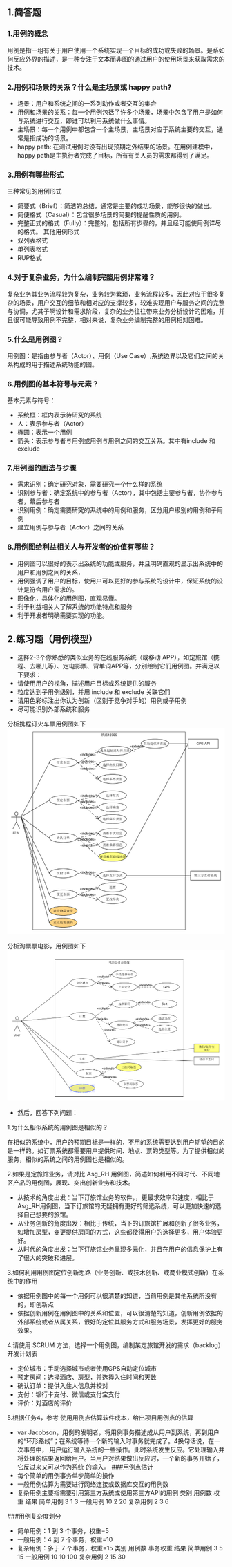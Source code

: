## 1.简答题

### 1.用例的概念

用例是指一组有关于用户使用一个系统实现一个目标的成功或失败的场景。是系如何反应外界的描述，是一种专注于文本而非图的通过用户的使用场景来获取需求的技术。

### 2.用例和场景的关系？什么是主场景或 happy path?

- 场景：用户和系统之间的一系列动作或者交互的集合
- 用例和场景的关系：每一个用例包括了许多个场景，场景中包含了用户是如何与系统进行交互，即谁可以利用系统做什么事情。
- 主场景：每一个用例中都包含一个主场景，主场景对应于系统主要的交互，通常是指成功的场景。
- happy path: 在测试用例时没有出现预期之外结果的场景。在用例建模中，happy path是主执行者完成了目标，所有有关人员的需求都得到了满足。

### 3.用例有哪些形式

三种常见的用例形式

- 简要式（Brief）：简洁的总结，通常是主要的成功场景，能够很快的做出。
- 简便格式（Casual）：包含很多场景的简要的提醒性质的用例。
- 完整正式的格式（Fully）：完整的，包括所有步骤的，并且经可能使用例详尽的格式。 其他用例形式
- 双列表格式
- 单列表格式
- RUP格式

### 4.对于复杂业务，为什么编制完整用例非常难？

复杂业务其业务流程较为复杂，业务较为繁琐，业务流程较多，因此对应于很多复杂的场景，用户交互的细节和相对应的支撑较多，较难实现用户与服务之间的完整与协调，尤其子啊设计和需求阶段，复杂的业务往往带来业务分析设计的困难，并且很可能导致用例不完整，相对来说，复杂业务编制完整的用例相对困难。

### 5.什么是用例图？

用例图：是指由参与者（Actor）、用例（Use Case）,系统边界以及它们之间的关系构成的用于描述系统功能的图。

### 6.用例图的基本符号与元素？

基本元素与符号：

- 系统框：框内表示待研究的系统
- 人：表示参与者（Actor）
- 椭圆：表示一个用例
- 箭头：表示参与者与用例或用例与用例之间的交互关系。其中有include 和 exclude

### 7.用例图的画法与步骤

- 需求识别：确定研究对象，需要研究一个什么样的系统
- 识别参与者：确定系统中的参与者（Actor），其中包括主要参与者，协作参与者，幕后参与者
- 识别用例：确定需要研究的系统中的用例和服务，区分用户级别的用例和子用例
- 建立用例与参与者（Actor）之间的关系

### 8.用例图给利益相关人与开发者的价值有哪些？

- 用例图可以很好的表示出系统的功能或服务，并且明确直观的显示出系统中的用户和用例之间的关系，
- 用例强调了用户的目标，使用户可以更好的参与系统的设计中，保证系统的设计是符合用户需求的。
- 图像化，具体化的用例图，直观易懂。
- 利于利益相关人了解系统的功能特点和服务
- 利于开发者明确需要实现的功能。

## 2.练习题（用例模型）

- 选择2-3个你熟悉的类似业务的在线服务系统（或移动 APP），如定旅馆（携程、去哪儿等）、定电影票、背单词APP等，分别绘制它们用例图。并满足以下要求：
- 请使用用户的视角，描述用户目标或系统提供的服务
- 粒度达到子用例级别，并用 include 和 exclude 关联它们
- 请用色彩标注出你认为创新（区别于竞争对手的）用例或子用例
- 尽可能识别外部系统和服务

分析携程订火车票用例图如下
![图片](https://github.com/zxydashagou/xtfxzy/blob/master/%E6%90%BA%E7%A8%8B%E8%AE%A2%E7%A5%A8.PNG)

分析淘票票电影，用例图如下
![图片](https://github.com/zxydashagou/xtfxzy/blob/master/%E6%B7%98%E7%A5%A8%E7%A5%A8.PNG)

- 然后，回答下列问题：

1.为什么相似系统的用例图是相似的？

在相似的系统中，用户的预期目标是一样的，不用的系统需要达到用户期望的目的是一样的。如订票系统都需要用户提供时间、地点、票的类型等。为了提供相似的服务，相似的系统之间的用例图也是相似的。

2.如果是定旅馆业务，请对比 Asg_RH 用例图，简述如何利用不同时代、不同地区产品的用例图，展现、突出创新业务和技术。

- 从技术的角度出发：当下订旅馆业务的软件，，更最求效率和速度，相比于Asg_RH用例图，当下订旅馆的无疑拥有更好的筛选系统，可以更加快速的选择自己想要的旅馆。
- 从业务创新的角度出发：相比于传统，当下的订旅馆扩展和创新了很多业务，如增加房型，变更提供房间的方式，这些都使得用户的选择更多，用户体验更好。
- 从时代的角度出发：当下订旅馆业务呈现多元化，并且在用户的信息保护上有了很大的突破和进展。

3.如何利用用例图定位创新思路（业务创新、或技术创新、或商业模式创新）在系统中的作用
- 依据用例图中的每一个用例可以很清楚的知道，当前用例是其他系统所没有的，即创新点
- 依据创新用例在用例图中的关系和位置，可以很清楚的知道，创新用例依据的外部系统或者从属关系，很好的定位其服务方式和服务场景，发挥更好的服务效果。

4.请使用 SCRUM 方法，选择一个用例图，编制某定旅馆开发的需求（backlog）开发计划表

- 定位城市：手动选择城市或者使用GPS自动定位城市
- 预定房间：选择酒店、房型，并选择入住时间和天数
- 确认订单：提供入住人信息并校对
- 支付：银行卡支付、微信或支付宝支付
- 评价：对酒店的评价

5.根据任务4，参考 使用用例点估算软件成本，给出项目用例点的估算


- var Jacobson，用例的发明者，将用例事务描述成从用户到系统，再到用户的“环形路线”；在系统等待一个新的输入时事务就完成了。4换句话说，在一次事务中，
用户运行输入系统的一些操作。此时系统发生反应。它处理输入并将处理的结果返回给用户。当用户对结果做出反应时，一个新的事务开始了，它反过来又可以作为系统
的输入。
###用例点估计
- 每个简单的用例事务单步简单的操作
- 一般用例估算为需要进行网络连接或数据库交互的用例数
- 复杂用例主要指需要引用第三方系统或使用第三方API的用例
    类别 	用例数 	权重 	结果
    简单用例 	3 	1 	3
    一般用例 	10 	2 	20
    复杂用例 	2 	3 	6

###用例复杂度划分

- 简单用例：1 到 3 个事务，权重=5
- 一般用例：4 到 7 个事务，权重=10
- 复杂用例：多于 7 个事务，权重=15
    类别 	用例数 	事务权重 	结果
    简单用例 	3 	5 	15
    一般用例 	10 	10 	100
    复杂用例 	2 	15 	30
